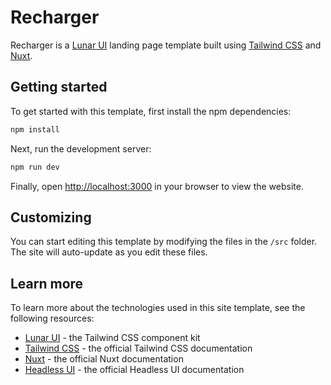 # Recharger

Recharger is a [Lunar UI](https://lunarui.dev) landing page template built using [Tailwind CSS](https://tailwindcss.com) and [Nuxt](https://nuxt.com).

## Getting started

To get started with this template, first install the npm dependencies:

```bash
npm install
```

Next, run the development server:

```bash
npm run dev
```

Finally, open [http://localhost:3000](http://localhost:3000) in your browser to view the website.

## Customizing

You can start editing this template by modifying the files in the `/src` folder. The site will auto-update as you edit these files.

## Learn more

To learn more about the technologies used in this site template, see the following resources:

- [Lunar UI](https://lunarui.dev/) - the Tailwind CSS component kit
- [Tailwind CSS](https://tailwindcss.com/docs) - the official Tailwind CSS documentation
- [Nuxt](https://nuxt.com/docs) - the official Nuxt documentation
- [Headless UI](https://headlessui.dev) - the official Headless UI documentation
